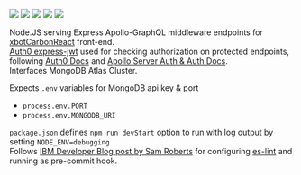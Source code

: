 [![](https://img.shields.io/badge/Node\.js-Tools-informational?style=for-the-badge&logo=node\.js&logoColor=f4f4f4&labelColor=339933&color=6f6f6f)](https://www.nodejs.org)
[![](https://img.shields.io/badge/Express-Tools-informational?style=for-the-badge&logo=express&logoColor=f4f4f4&labelColor=000&color=6f6f6f)](https://expressjs.com)
[![](https://img.shields.io/badge/Apollo\%20GraphQL-Tools-informational?style=for-the-badge&logo=apollo-graphql&logoColor=f4f4f4&labelColor=311C87&color=6f6f6f)](https://www.apollographql.com/docs/)
[![](https://img.shields.io/badge/Auth0-Tools-informational?style=for-the-badge&logo=auth0&logoColor=f4f4f4&labelColor=EB5424&color=6f6f6f)](https://www.apollographql.com/docs/)
[![](https://img.shields.io/badge/MongoDB-Tools-informational?style=for-the-badge&logo=mongodb&logoColor=f4f4f4&labelColor=47A248&color=6f6f6f)](https://www.mongodb.com)

Node.JS serving Express Apollo-GraphQL middleware endpoints for [xbotCarbonReact](https://github.com/ocommaj/xbotCarbonReact) front-end.<br>
[Auth0 express-jwt](https://github.com/auth0/express-jwt) used for checking authorization on protected endpoints, following [Auth0 Docs](https://auth0.com/docs/quickstart/backend/nodejs/01-authorization) and [Apollo Server Auth & Auth Docs](https://www.apollographql.com/docs/apollo-server/security/authentication/).<br>
Interfaces MongoDB Atlas Cluster.<br>

Expects `.env` variables for MongoDB api key & port<br>
  * `process.env.PORT`<br>
  * `process.env.MONGODB_URI`<br>

`package.json` defines `npm run devStart` option to run with log output by setting `NODE_ENV=debugging`<br>
Follows [IBM Developer Blog post by Sam Roberts](https://developer.ibm.com/articles/why-and-how-to-use-eslint-in-your-project/) for configuring [es-lint](https://www.npmjs.com/package/eslint) and running as pre-commit hook.

